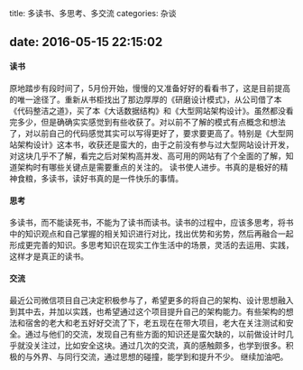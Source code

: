title: 多读书、多思考、多交流
categories: 杂谈

date: 2016-05-15 22:15:02
---
#### 读书
原地踏步有段时间了，5月份开始，慢慢的又准备好好的看看书了，这是目前提高的唯一途径了。重新从书柜找出了那边厚厚的《研磨设计模式》，从公司借了本《代码整洁之道》，买了本《大话数据结构》和《大型网站架构设计》。虽然都没看完多少，但是确确实实感觉到有些收获了。对以前不了解的模式有点概念和想法了，对以前自己的代码感觉其实可以写得更好了，要求要更高了。特别是《大型网站架构设计》这本书，收获还是蛮大的，由于之前没有参与过大型网站设计开发，对这块几乎不了解，看完之后对架构高并发、高可用的网站有了个全面的了解，知道架构时有哪些关键点是需要重点的关注的。
读书使人进步。书真的是极好的精神食粮，多读书，读好书真的是一件快乐的事情。
#### 思考
多读书，而不能读死书，不能为了读书而读书。读书的过程中，应该多思考，将书中的知识观点和自己掌握的相关知识进行对比，找出优势和劣势，然后再融合一起形成更完善的知识。多思考知识在现实工作生活中的场景，灵活的去运用、实践，这样才是真正的读书。

#### 交流
最近公司微信项目自己决定积极参与了，希望更多的将自己的架构、设计思想融入到其中去，并加以实践，也希望通过这个项目提升自己的架构能力。有些架构的想法和宿舍的老大和老五好好交流了下，老五现在在带大项目，老大在关注测试和安全。通过与他们的交流，发现自己有些方面的知识还是蛮欠缺的，以前做设计时几乎就没关注过，比如安全这块。通过几次的交流，真的感触颇多，也学到很多。积极的与外界、与同行交流，通过思想的碰撞，能学到和提升不少。
继续加油吧。

